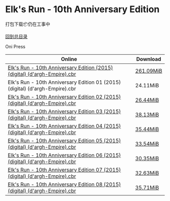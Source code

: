# Elk's Run - 10th Anniversary Edition

打包下载📦仍在工事中

[回到总目录](/Catalogs.md)

Oni Press





Online | Download
--- | ---
[Elk's Run - 10th Anniversary Edition (2015) (digital) (d'argh-Empire).cbr](https://github.com/alicewish/markdown/blob/master/comic/Elks-Run-10th-Anniversary-Edition-2015-digital-dargh-Empire-cbr.md) | [261.09MiB](https://pan.baidu.com/s/1misZXri#list/path=%2F0-Day%20Week%20of%202015%20Q4%2F0-Day%20Week%20of%202015.11.11%2F%E3%82%A4%E3%82%A2%E3%82%BB%E3%82%B3%E3%82%A4%E3%82%B5%E3%82%BF%E3%82%BF%E3%82%B1%E3%82%A8%E3%82%B3%E3%82%B9%E3%82%B1%E3%82%AB%E3%82%AF%E3%82%AF%E3%82%AB%E3%82%A4%E3%82%AA%E3%82%AF%E3%82%BF%E3%82%AF%E3%82%B1%E3%82%A2%E3%82%AD%E3%82%BD%E3%82%B3%E3%82%B3%E3%82%BB%E3%82%B5%E3%82%AF%E3%82%B1&parentPath=%2F0-Day%20Week%20of%202015%20Q4)
Elk's Run - 10th Anniversary Edition 01 (2015) (digital) (d'argh-Empire).cbr | 24.11MiB
[Elk's Run - 10th Anniversary Edition 02 (2015) (digital) (d'argh-Empire).cbr](https://github.com/alicewish/markdown/blob/master/comic/Elks-Run-10th-Anniversary-Edition-02-2015-digital-dargh-Empire-cbr.md) | [26.44MiB](https://pan.baidu.com/s/1kVCEKPT#list/path=%2F0-Day%20Week%20of%202015%20Q3%2F0-Day%20Week%20of%202015.09.02%2F%E3%82%AF%E3%82%AF%E3%82%B3%E3%82%A4%E3%82%AB%E3%82%BF%E3%82%A2%E3%82%B5%E3%82%A4%E3%82%B7%E3%82%AD%E3%82%A2%E3%82%B5%E3%82%A6%E3%82%B7%E3%82%BB%E3%82%AA%E3%82%A4%E3%82%A2%E3%82%B7%E3%82%B3%E3%82%B9%E3%82%A2%E3%82%BB%E3%82%B7%E3%82%B5%E3%82%A4%E3%82%B7%E3%82%B3%E3%82%AD%E3%82%A6%E3%82%AF&parentPath=%2F0-Day%20Week%20of%202015%20Q3)
[Elk's Run - 10th Anniversary Edition 03 (2015) (digital) (d'argh-Empire).cbr](https://github.com/alicewish/markdown/blob/master/comic/Elks-Run-10th-Anniversary-Edition-03-2015-digital-dargh-Empire-cbr.md) | [38.13MiB](https://pan.baidu.com/s/1slOadXz#list/path=%2F0-Day%20Week%20of%202015%20Q3%2F0-Day%20Week%20of%202015.09.09%2F%E3%82%AD%E3%82%B5%E3%82%B7%E3%82%B1%E3%82%B5%E3%82%BF%E3%82%B1%E3%82%B9%E3%82%AF%E3%82%B1%E3%82%B9%E3%82%BB%E3%82%BF%E3%82%B5%E3%82%A4%E3%82%AB%E3%82%BB%E3%82%A6%E3%82%B7%E3%82%AD%E3%82%AA%E3%82%AD%E3%82%AF%E3%82%B5%E3%82%B7%E3%82%AD%E3%82%AA%E3%82%A6%E3%82%BF%E3%82%A8%E3%82%A4%E3%82%BB&parentPath=%2F0-Day%20Week%20of%202015%20Q3)
[Elk's Run - 10th Anniversary Edition 04 (2015) (digital) (d'argh-Empire).cbr](https://github.com/alicewish/markdown/blob/master/comic/Elks-Run-10th-Anniversary-Edition-04-2015-digital-dargh-Empire-cbr.md) | [35.44MiB](https://pan.baidu.com/s/1eRA6Ul0#list/path=%2F0-Day%20Week%20of%202015%20Q3%2F0-Day%20Week%20of%202015.09.16%2F%E3%82%A6%E3%82%AF%E3%82%BD%E3%82%A8%E3%82%BB%E3%82%B1%E3%82%A4%E3%82%AB%E3%82%B5%E3%82%AB%E3%82%A8%E3%82%AD%E3%82%AD%E3%82%B7%E3%82%BF%E3%82%A6%E3%82%B1%E3%82%A6%E3%82%BD%E3%82%AB%E3%82%B9%E3%82%B7%E3%82%B3%E3%82%B3%E3%82%B7%E3%82%B1%E3%82%A6%E3%82%BB%E3%82%A4%E3%82%A4%E3%82%B7%E3%82%B3&parentPath=%2F0-Day%20Week%20of%202015%20Q3)
[Elk's Run - 10th Anniversary Edition 05 (2015) (digital) (d'argh-Empire).cbr](https://github.com/alicewish/markdown/blob/master/comic/Elks-Run-10th-Anniversary-Edition-05-2015-digital-dargh-Empire-cbr.md) | [33.54MiB](https://pan.baidu.com/s/1hsaRojE#list/path=%2F0-Day%20Week%20of%202015%20Q3%2F0-Day%20Week%20of%202015.09.23%2F%E3%82%BF%E3%82%BD%E3%82%B5%E3%82%B9%E3%82%BD%E3%82%AD%E3%82%AF%E3%82%B5%E3%82%BB%E3%82%BD%E3%82%A4%E3%82%AF%E3%82%AB%E3%82%B9%E3%82%AB%E3%82%BF%E3%82%A6%E3%82%BB%E3%82%B1%E3%82%AF%E3%82%BF%E3%82%B3%E3%82%AF%E3%82%A8%E3%82%B7%E3%82%AB%E3%82%BD%E3%82%B7%E3%82%AF%E3%82%BF%E3%82%B1%E3%82%BD&parentPath=%2F0-Day%20Week%20of%202015%20Q3)
[Elk's Run - 10th Anniversary Edition 06 (2015) (digital) (d'argh-Empire).cbr](https://github.com/alicewish/markdown/blob/master/comic/Elks-Run-10th-Anniversary-Edition-06-2015-digital-dargh-Empire-cbr.md) | [30.35MiB](https://pan.baidu.com/s/1bpdfzuJ#list/path=%2F0-Day%20Week%20of%202015%20Q3%2F0-Day%20Week%20of%202015.09.30%2F%E3%82%AF%E3%82%AD%E3%82%A2%E3%82%B5%E3%82%AB%E3%82%BD%E3%82%AD%E3%82%B9%E3%82%B7%E3%82%AD%E3%82%AF%E3%82%AD%E3%82%AD%E3%82%A6%E3%82%BB%E3%82%AA%E3%82%A6%E3%82%B5%E3%82%AF%E3%82%BD%E3%82%B9%E3%82%A6%E3%82%AF%E3%82%AB%E3%82%B3%E3%82%BF%E3%82%A6%E3%82%B9%E3%82%BD%E3%82%A2%E3%82%B3%E3%82%AD&parentPath=%2F0-Day%20Week%20of%202015%20Q3)
[Elk's Run - 10th Anniversary Edition 07 (2015) (digital) (d'argh-Empire).cbr](https://github.com/alicewish/markdown/blob/master/comic/Elks-Run-10th-Anniversary-Edition-07-2015-digital-dargh-Empire-cbr.md) | [32.63MiB](https://pan.baidu.com/s/19UtQEjw-O7uXl5OT53qsnQ#list/path=%2F0-Day%20Week%20of%202015%20Q4%2F0-Day%20Week%20of%202015.10.07%2F%E3%82%AB%E3%82%AD%E3%82%AB%E3%82%AA%E3%82%A2%E3%82%BD%E3%82%B5%E3%82%B1%E3%82%A6%E3%82%B7%E3%82%BD%E3%82%A4%E3%82%B9%E3%82%B9%E3%82%BD%E3%82%B9%E3%82%BD%E3%82%BD%E3%82%BF%E3%82%BF%E3%82%A2%E3%82%B1%E3%82%AF%E3%82%A6%E3%82%B9%E3%82%B7%E3%82%BF%E3%82%B5%E3%82%B7%E3%82%B5%E3%82%BD%E3%82%AD&parentPath=%2F0-Day%20Week%20of%202015%20Q4)
[Elk's Run - 10th Anniversary Edition 08 (2015) (digital) (d'argh-Empire).cbr](https://github.com/alicewish/markdown/blob/master/comic/Elks-Run-10th-Anniversary-Edition-08-2015-digital-dargh-Empire-cbr.md) | [35.71MiB](https://pan.baidu.com/s/1nvT5GJv#list/path=%2F0-Day%20Week%20of%202015%20Q4%2F0-Day%20Week%20of%202015.10.14%2F%E3%82%B1%E3%82%AF%E3%82%AD%E3%82%AF%E3%82%A6%E3%82%B7%E3%82%B7%E3%82%BF%E3%82%AB%E3%82%B7%E3%82%AF%E3%82%B3%E3%82%AA%E3%82%B7%E3%82%A4%E3%82%B3%E3%82%B3%E3%82%B7%E3%82%A8%E3%82%A8%E3%82%B5%E3%82%AD%E3%82%B3%E3%82%B7%E3%82%AD%E3%82%A4%E3%82%B7%E3%82%AF%E3%82%A8%E3%82%B7%E3%82%A4%E3%82%B3&parentPath=%2F0-Day%20Week%20of%202015%20Q4)